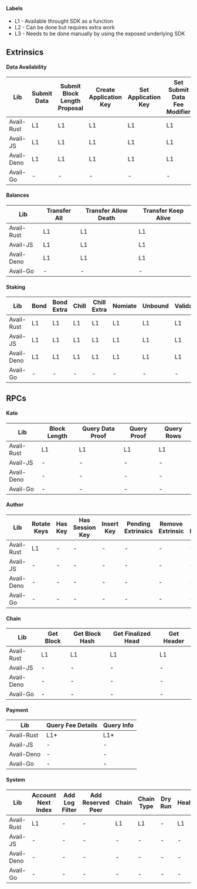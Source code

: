 #### Labels
- L1 - Available throught SDK as a function
- L2 - Can be done but requires extra work
- L3 - Needs to be done manually by using the exposed underlying SDK

## Extrinsics

#### Data Availability

| Lib        | Submit Data | Submit Block Length Proposal | Create Application Key | Set Application Key | Set Submit Data Fee Modifier |
| ---------- | ----------- | ---------------------------- | ---------------------- | ------------------- | ---------------------------- |
| Avail-Rust | L1          | L1                           | L1                     | L1                  | L1                           |
| Avail-JS   | L1          | L1                           | L1                     | L1                  | L1                           |
| Avail-Deno | L1          | L1                           | L1                     | L1                  | L1                           |
| Avail-Go   | -           | -                            | -                      | -                   | -                            |

#### Balances

| Lib        | Transfer All | Transfer Allow Death | Transfer Keep Alive |
| ---------- | ------------ | -------------------- | ------------------- |
| Avail-Rust | L1           | L1                   | L1                  |
| Avail-JS   | L1           | L1                   | L1                  |
| Avail-Deno | L1           | L1                   | L1                  |
| Avail-Go   | -            | -                    | -                   |

#### Staking

| Lib        | Bond | Bond Extra | Chill | Chill Extra | Nomiate | Unbound | Validate |
| ---------- | ---- | ---------- | ----- | ----------- | ------- | ------- | -------- |
| Avail-Rust | L1   | L1         | L1    | L1          | L1      | L1      | L1       |
| Avail-JS   | L1   | L1         | L1    | L1          | L1      | L1      | L1       |
| Avail-Deno | L1   | L1         | L1    | L1          | L1      | L1      | L1       |
| Avail-Go   | -    | -          | -     | -           | -       | -       | -        |

## RPCs

#### Kate

| Lib        | Block Length | Query Data Proof | Query Proof | Query Rows |
| ---------- | ------------ | ---------------- | ----------- | ---------- |
| Avail-Rust | L1           | L1               | L1          | L1         |
| Avail-JS   | -            | -                | -           | -          |
| Avail-Deno | -            | -                | -           | -          |
| Avail-Go   | -            | -                | -           | -          |

#### Author

| Lib        | Rotate Keys | Has Key | Has Session Key | Insert Key | Pending Extrinsics | Remove Extrinsic | Submit Extrinsic |
| ---------- | ----------- | ------- | --------------- | ---------- | ------------------ | ---------------- | ---------------- |
| Avail-Rust | L1          | -       | -               | -          | -                  | -                | -                |
| Avail-JS   | -           | -       | -               | -          | -                  | -                | -                |
| Avail-Deno | -           | -       | -               | -          | -                  | -                | -                |
| Avail-Go   | -           | -       | -               | -          | -                  | -                | -                |

#### Chain

| Lib        | Get Block | Get Block Hash | Get Finalized Head | Get Header |
| ---------- | --------- | -------------- | ------------------ | ---------- |
| Avail-Rust | L1        | L1             | L1                 | L1         |
| Avail-JS   | -         | -              | -                  | -          |
| Avail-Deno | -         | -              | -                  | -          |
| Avail-Go   | -         | -              | -                  | -          |

#### Payment

| Lib        | Query Fee Details | Query Info |
| ---------- | ----------------- | ---------- |
| Avail-Rust | L1*               | L1*        |
| Avail-JS   | -                 | -          |
| Avail-Deno | -                 | -          |
| Avail-Go   | -                 | -          |

#### System

| Lib        | Account Next Index | Add Log Filter | Add Reserved Peer | Chain | Chain Type | Dry Run | Health | Local Listen Addresses | Local Peer Id | Name | Node Roles | Peers | Properties | Removed Reserved Peer | Reserved Peers | Reset Log Filter | Sync State | Version |
| ---------- | ------------------ | -------------- | ----------------- | ----- | ---------- | ------- | ------ | ---------------------- | ------------- | ---- | ---------- | ----- | ---------- | --------------------- | -------------- | ---------------- | ---------- | ------- |
| Avail-Rust | L1                 | -              | -                 | L1    | L1         | -       | L1     | L1                     | L1            | L1   | L1         | L1    | L1         | -                     | -              | -                | L1         | L1      |
| Avail-JS   | -                  | -              | -                 | -     | -          | -       | -      | -                      | -             | -    | -          | -     | -          | -                     | -              | -                | -          | -       |
| Avail-Deno | -                  | -              | -                 | -     | -          | -       | -      | -                      | -             | -    | -          | -     | -          | -                     | -              | -                | -          | -       |
| Avail-Go   | -                  | -              | -                 | -     | -          | -       | -      | -                      | -             | -    | -          | -     | -          | -                     | -              | -                | -          | -       |

